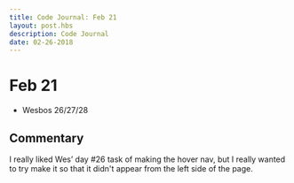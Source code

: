 ```yaml
---
title: Code Journal: Feb 21
layout: post.hbs
description: Code Journal
date: 02-26-2018
---
```


# Feb 21

- Wesbos 26/27/28

## Commentary

I really liked Wes’ day #26 task of making the hover nav, but I really wanted to try make it so that it didn't appear from the left side of the page.